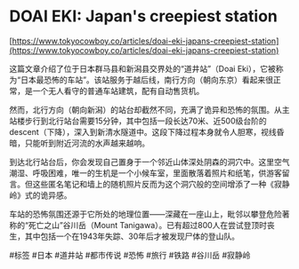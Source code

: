 # DOAI EKI: Japan's creepiest station

[https://www.tokyocowboy.co/articles/doai-eki-japans-creepiest-station](https://www.tokyocowboy.co/articles/doai-eki-japans-creepiest-station)

这篇文章介绍了位于日本群马县和新潟县交界处的“道井站”（Doai Eki），它被称为“日本最恐怖的车站”。该站服务于越后线，南行方向（朝向东京）看起来很正常，是一个无人看守的普通车站建筑，配有自动售货机。

然而，北行方向（朝向新潟）的站台却截然不同，充满了诡异和恐怖的氛围。从主站楼步行到北行站台需要15分钟，其中包括一段长达70米、近500级台阶的 descent（下降），深入到新清水隧道中。这段下降过程本身就令人胆寒，视线昏暗，只能听到附近河流的水声越来越响。

到达北行站台后，你会发现自己置身于一个邻近山体深处阴森的洞穴中。这里空气潮湿、呼吸困难，唯一的生机是一个小候车室，里面散落着照片和纸笔，供游客留言。但这些匿名笔记和墙上的随机照片反而为这个洞穴般的空间增添了一种《寂静岭》式的诡异感。

车站的恐怖氛围还源于它所处的地理位置——深藏在一座山上，毗邻以攀登危险著称的“死亡之山”谷川岳（Mount Tanigawa）。已有超过800人在尝试登顶时丧生，其中包括一个在1943年失踪、30年后才被发现尸体的登山队。

#标签 #日本 #道井站 #都市传说 #恐怖 #旅行 #铁路 #谷川岳 #寂静岭